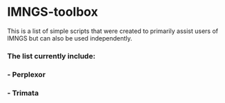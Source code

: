 # IMNGS-toolbox
This is a list of simple scripts that were created to primarily assist users of IMNGS but can also be used independently. 

### The list currently include:
### - Perplexor
### - Trimata
